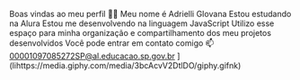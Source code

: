 Boas vindas ao meu perfil 💙💙
Meu nome é Adrielli GIovana
Estou estudando na Alura
Estou me desenvolvendo na linguagem JavaScript
Utilizo esse espaço para minha organização e compartilhamento dos meu projetos desenvolvidos
Você pode entrar em contato comigo 📫
00001097085272SP@al.educacao.sp.gov.br 
](lihttps://media.giphy.com/media/3bcAcvV2DtlDO/giphy.gifnk)
